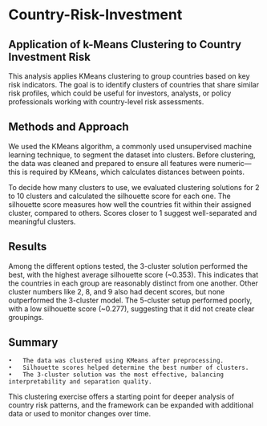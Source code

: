 # Country-Risk-Investment

## Application of k-Means Clustering to Country Investment Risk

This analysis applies KMeans clustering to group countries based on key risk indicators. The goal is to identify clusters of countries that share similar risk profiles, which could be useful for investors, analysts, or policy professionals working with country-level risk assessments.

## Methods and Approach

We used the KMeans algorithm, a commonly used unsupervised machine learning technique, to segment the dataset into clusters. Before clustering, the data was cleaned and prepared to ensure all features were numeric—this is required by KMeans, which calculates distances between points.

To decide how many clusters to use, we evaluated clustering solutions for 2 to 10 clusters and calculated the silhouette score for each one. The silhouette score measures how well the countries fit within their assigned cluster, compared to others. Scores closer to 1 suggest well-separated and meaningful clusters.

## Results

Among the different options tested, the 3-cluster solution performed the best, with the highest average silhouette score (~0.353). This indicates that the countries in each group are reasonably distinct from one another. Other cluster numbers like 2, 8, and 9 also had decent scores, but none outperformed the 3-cluster model. The 5-cluster setup performed poorly, with a low silhouette score (~0.277), suggesting that it did not create clear groupings.

## Summary
	•	The data was clustered using KMeans after preprocessing.
	•	Silhouette scores helped determine the best number of clusters.
	•	The 3-cluster solution was the most effective, balancing interpretability and separation quality.

This clustering exercise offers a starting point for deeper analysis of country risk patterns, and the framework can be expanded with additional data or used to monitor changes over time.
